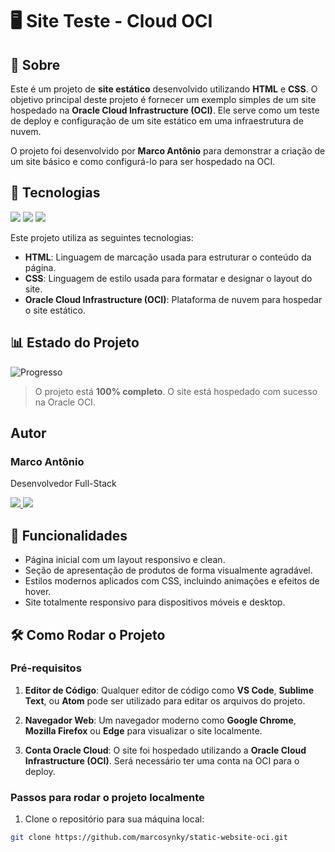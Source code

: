 # 🖥️ Site Teste - Cloud OCI

## 📖 Sobre

Este é um projeto de **site estático** desenvolvido utilizando **HTML** e **CSS**. O objetivo principal deste projeto é fornecer um exemplo simples de um site hospedado na **Oracle Cloud Infrastructure (OCI)**. Ele serve como um teste de deploy e configuração de um site estático em uma infraestrutura de nuvem.

O projeto foi desenvolvido por **Marco Antônio** para demonstrar a criação de um site básico e como configurá-lo para ser hospedado na OCI.

## 🚀 Tecnologias

<div>
  <img src= https://img.shields.io/badge/Html-ffffff?logo=html5&style=flat&color=f2f9f2&logoColor=E34F26) >
  <img src="https://img.shields.io/badge/CSS-#1572B6?style=for-the-badge&logo=css3&logoColor=white">
  <img src="https://img.shields.io/badge/Oracle%20Cloud%20Infrastructure-#F80000?style=for-the-badge&logo=oracle&logoColor=white">
</div>
<p>Este projeto utiliza as seguintes tecnologias:</p>
<ul>
  <li><strong>HTML</strong>: Linguagem de marcação usada para estruturar o conteúdo da página.</li>
  <li><strong>CSS</strong>: Linguagem de estilo usada para formatar e designar o layout do site.</li>
  <li><strong>Oracle Cloud Infrastructure (OCI)</strong>: Plataforma de nuvem para hospedar o site estático.</li>
</ul>

## 📊 Estado do Projeto

![Progresso](https://img.shields.io/badge/Progresso-100%25-brightgreen?style=for-the-badge&labelColor=000000&color=00FF00&logo=github)

> O projeto está **100% completo**. O site está hospedado com sucesso na Oracle OCI.

## Autor

### Marco Antônio

Desenvolvedor Full-Stack

<p>
  <a href="https://github.com/marcosynky" target="_blank">
    <img src="https://img.shields.io/badge/GitHub-000000?style=for-the-badge&logo=github&logoColor=white" />
  </a>
  <a href="https://www.linkedin.com/in/marco-antônio-developer-fullstack" target="_blank">
    <img src="https://img.shields.io/badge/LinkedIn-0A66C2?style=for-the-badge&logo=linkedin&logoColor=white" />
  </a>
</p>

## 📱 Funcionalidades

- Página inicial com um layout responsivo e clean.
- Seção de apresentação de produtos de forma visualmente agradável.
- Estilos modernos aplicados com CSS, incluindo animações e efeitos de hover.
- Site totalmente responsivo para dispositivos móveis e desktop.

## 🛠️ Como Rodar o Projeto

### Pré-requisitos

1. **Editor de Código**: Qualquer editor de código como **VS Code**, **Sublime Text**, ou **Atom** pode ser utilizado para editar os arquivos do projeto.

2. **Navegador Web**: Um navegador moderno como **Google Chrome**, **Mozilla Firefox** ou **Edge** para visualizar o site localmente.

3. **Conta Oracle Cloud**: O site foi hospedado utilizando a **Oracle Cloud Infrastructure (OCI)**. Será necessário ter uma conta na OCI para o deploy.

### Passos para rodar o projeto localmente

1. Clone o repositório para sua máquina local:

```bash
git clone https://github.com/marcosynky/static-website-oci.git
